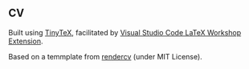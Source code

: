 ## CV

Built using [TinyTeX](https://yihui.org/tinytex/), facilitated by [Visual Studio Code LaTeX Workshop Extension](https://github.com/James-Yu/LaTeX-Workshop).

Based on a temmplate from [rendercv](https://github.com/sinaatalay/rendercv) (under MIT License).